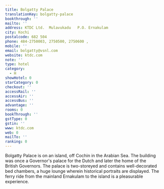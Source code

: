 ```yaml
---
title: Bolgatty Palace
translationKey: bolgatty-palace
bookthrough: ''
mailto: ''
address: KTDC Ltd.  Mulavukadu   P.O. Ernakulam
city: Kochi
postalcode: 682 504
phone: 484-2750003, 2750500, 2750600 ,
mobile: ''
email: bolgatty@vsnl.com
website: ktdc.com
note: ''
type: hotel
category:
  - H
showHotel: 0
starCategory: 0
checkout: ''
accessRail: ''
accessAir: ''
accessBus: ''
advantage: ''
rooms: 0
bookThrough: ''
gstType: 0
gstin: ''
www: ktdc.com
web: 0
mailTo: ''
ranking: 0
---
```







Bolgatty Palace is on an island, off Cochin in the Arabian Sea. The building was once a Governor's palace for the Dutch and later the home of the British Governors. The palace is two-storeyed and contains well-decorated bed chambers, a huge lounge wherein historical portraits are displayed. The ferry ride from the mainland Ernakulam to the island is a pleasurable experience.  